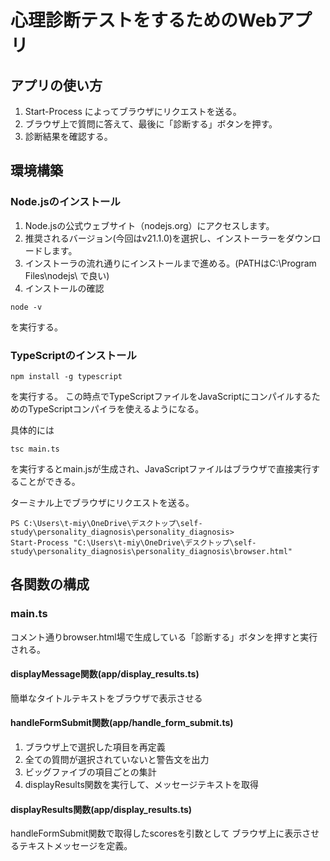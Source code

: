 # 心理診断テストをするためのWebアプリ

## アプリの使い方
1. Start-Process によってブラウザにリクエストを送る。
2. ブラウザ上で質問に答えて、最後に「診断する」ボタンを押す。
3. 診断結果を確認する。

## 環境構築
### Node.jsのインストール
1. Node.jsの公式ウェブサイト（nodejs.org）にアクセスします。
2. 推奨されるバージョン(今回はv21.1.0)を選択し、インストーラーをダウンロードします。
3. インストーラの流れ通りにインストールまで進める。(PATHはC:\Program Files\nodejs\ で良い)
4. インストールの確認 
```
node -v
```
を実行する。

### TypeScriptのインストール
```
npm install -g typescript
```
を実行する。
この時点でTypeScriptファイルをJavaScriptにコンパイルするためのTypeScriptコンパイラを使えるようになる。

具体的には
```
tsc main.ts
```
を実行するとmain.jsが生成され、JavaScriptファイルはブラウザで直接実行することができる。

ターミナル上でブラウザにリクエストを送る。
```
PS C:\Users\t-miy\OneDrive\デスクトップ\self-study\personality_diagnosis\personality_diagnosis> 
Start-Process "C:\Users\t-miy\OneDrive\デスクトップ\self-study\personality_diagnosis\personality_diagnosis\browser.html"
```

## 各関数の構成

### main.ts
コメント通りbrowser.html場で生成している「診断する」ボタンを押すと実行される。

#### displayMessage関数(app/display_results.ts)
簡単なタイトルテキストをブラウザで表示させる

#### handleFormSubmit関数(app/handle_form_submit.ts)
1. ブラウザ上で選択した項目を再定義
2. 全ての質問が選択されていないと警告文を出力
3. ビッグファイブの項目ごとの集計
4. displayResults関数を実行して、メッセージテキストを取得

#### displayResults関数(app/display_results.ts)
handleFormSubmit関数で取得したscoresを引数として
ブラウザ上に表示させるテキストメッセージを定義。

